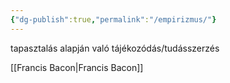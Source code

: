 ```yaml
---
{"dg-publish":true,"permalink":"/empirizmus/"}
---
```


tapasztalás alapján való tájékozódás/tudásszerzés

[[Francis Bacon\|Francis Bacon]]

